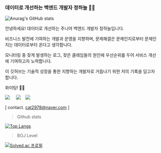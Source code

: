 ### 데이터로 개선하는 백엔드 개발자 정하늘 🙌🏻

![Anurag's GitHub stats](https://github-readme-stats.vercel.app/api?username=jeong-sky-1003&them=algolia&show_icons=true) 


<div>
안녕하세요! 데이터로 개선하는 주니어 백엔드 개발자 정하늘입니다.


비즈니스 발전에 기여하는 개발과 운영을 지향하며, 문제해결은 문제인지로부터 문제인지는 데이터로부터 온다고 생각합니다.


모니터링 중 잦게 발생하는 로그, 잦은 클레임들의 원인에 우선순위를 두어 서비스 개선에 기여하고자 노력합니다.


이 깃허브는 기술적 성장을 통한 지향하는 개발자로 거듭나기 위한 저의 기록을 담고자 합니다.


화이팅! 🙌🏻
  

<a href="https://sky-abraxas.tistory.com" target="_blank"><img src="https://img.shields.io/badge/tistory-9999FF?style=flat-square&logo=Bloglovin&logoColor=#9999FF"/></a>&nbsp;&nbsp;&nbsp;&nbsp;
<a href="https://www.instagram.com/jeong_sky_96/" target="_blank"><img src="https://img.shields.io/badge/instagram-00B3E0?style=flat-square&logo=instagram&logoColor=white"/></a>&nbsp;&nbsp;&nbsp;&nbsp;<a href="https://www.linkedin.com/in/하늘-정-494760130/" target="_blank"><img src="https://img.shields.io/badge/linkedin-0A66C2?style=flat-square&logo=linkedin&logoColor=white"/></a>


  
  

[ contact. cat2978@naver.com ]

</div>



> Github stats


[![Top Langs](https://github-readme-stats.vercel.app/api/top-langs/?username=jeong-sky-1003&layout=compact)](https://github.com/anuraghazra/github-readme-stats)


> BOJ Level


[![Solved.ac
프로필](http://mazassumnida.wtf/api/generate_badge?boj=cat2978)](https://solved.ac/cat2978)    



<!--
**Jeong-sky-1003/Jeong-sky-1003** is a ✨ _special_ ✨ repository because its `README.md` (this file) appears on your GitHub profile.

